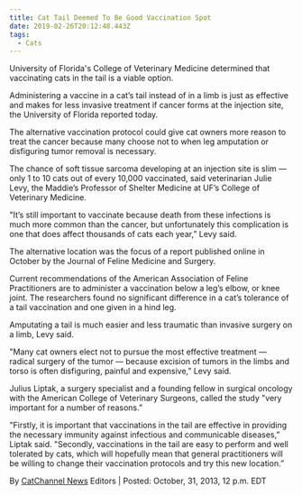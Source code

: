 ```yaml
---
title: Cat Tail Deemed To Be Good Vaccination Spot
date: 2019-02-26T20:12:48.443Z
tags:
  - Cats
---
```

University of Florida's College of Veterinary Medicine determined that vaccinating cats in the tail is a viable option.

Administering a vaccine in a cat’s tail instead of in a limb is just as effective and makes for less invasive treatment if cancer forms at the injection site, the University of Florida reported today.

The alternative vaccination protocol could give cat owners more reason to treat the cancer because many choose not to when leg amputation or disfiguring tumor removal is necessary.

The chance of soft tissue sarcoma developing at an injection site is slim — only 1 to 10 cats out of every 10,000 vaccinated, said veterinarian Julie Levy, the Maddie’s Professor of Shelter Medicine at UF’s College of Veterinary Medicine.

"It’s still important to vaccinate because death from these infections is much more common than the cancer, but unfortunately this complication is one that does affect thousands of cats each year,” Levy said.

The alternative location was the focus of a report published online in October by the Journal of Feline Medicine and Surgery.

Current recommendations of the American Association of Feline Practitioners are to administer a vaccination below a leg’s elbow, or knee joint. The researchers found no significant difference in a cat’s tolerance of a tail vaccination and one given in a hind leg.

Amputating a tail is much easier and less traumatic than invasive surgery on a limb, Levy said.

"Many cat owners elect not to pursue the most effective treatment — radical surgery of the tumor — because excision of tumors in the limbs and torso is often disfiguring, painful and expensive,” Levy said.

Julius Liptak, a surgery specialist and a founding fellow in surgical oncology with the American College of Veterinary Surgeons, called the study "very important for a number of reasons.”

"Firstly, it is important that vaccinations in the tail are effective in providing the necessary immunity against infectious and communicable diseases,” Liptak said. "Secondly, vaccinations in the tail are easy to perform and well tolerated by cats, which will hopefully mean that general practitioners will be willing to change their vaccination protocols and try this new location.”

By [CatChannel News](https://www.youtube.com/user/CatChannelVideo) Editors | Posted: October, 31, 2013, 12 p.m. EDT
